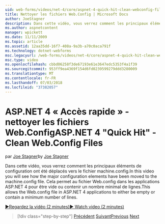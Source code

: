 ```yaml
---
uid: web-forms/videos/net-4/core/aspnet-4-quick-hit-clean-webconfig-files
title: Nettoyer les fichiers Web.Config | Microsoft Docs
author: JoeStagner
description: Dans cette vidéo, vous verrez comment les principaux éléments de configuration ont été déplacés vers le fichier machine.config. Cela permet au fichier Web.config dans ASP.NET 4 appl...
ms.author: aspnetcontent
manager: wpickett
ms.date: 11/11/2009
ms.topic: article
ms.assetid: 12aa35dd-16f7-408a-9a3b-a70c0aca791f
ms.technology: dotnet-webforms
msc.legacyurl: /web-forms/videos/net-4/core/aspnet-4-quick-hit-clean-webconfig-files
msc.type: video
ms.openlocfilehash: cbbd06258f3de67193e61e3647edc5353f4a1f39
ms.sourcegitcommit: 953ff9ea4369f154d6fd0239599279ddd3280009
ms.translationtype: MT
ms.contentlocale: fr-FR
ms.lasthandoff: 07/03/2018
ms.locfileid: "37382057"
---
```

<a name="aspnet-4-quick-hit---clean-webconfig-files"></a><span data-ttu-id="a59d0-104">ASP.NET 4 « Accès rapide » - nettoyer les fichiers Web.Config</span><span class="sxs-lookup"><span data-stu-id="a59d0-104">ASP.NET 4 "Quick Hit" - Clean Web.Config Files</span></span>
====================
<span data-ttu-id="a59d0-105">par [Joe Stagner](https://github.com/JoeStagner)</span><span class="sxs-lookup"><span data-stu-id="a59d0-105">by [Joe Stagner](https://github.com/JoeStagner)</span></span>

<span data-ttu-id="a59d0-106">Dans cette vidéo, vous verrez comment les principaux éléments de configuration ont été déplacés vers le fichier machine.config.</span><span class="sxs-lookup"><span data-stu-id="a59d0-106">In this video you will see how the major configuration elements have been moved to the machine.config file.</span></span> <span data-ttu-id="a59d0-107">Cela permet au fichier Web.config dans les applications ASP.NET 4 pour être vide ou contenir un nombre minimal de lignes.</span><span class="sxs-lookup"><span data-stu-id="a59d0-107">This allows the Web.config file in ASP.NET 4 applications to either be empty or contain a minimum number of lines.</span></span>

[<span data-ttu-id="a59d0-108">&#9654;Regardez la vidéo (2 minutes)</span><span class="sxs-lookup"><span data-stu-id="a59d0-108">&#9654; Watch video (2 minutes)</span></span>](https://channel9.msdn.com/Blogs/ASP-NET-Site-Videos/aspnet-4-quick-hit-clean-webconfig-files)

> [!div class="step-by-step"]
> <span data-ttu-id="a59d0-109">[Précédent](aspnet-4-quick-hit-auto-start.md)
> [Suivant](aspnet-4-quick-hit-predictable-client-ids.md)</span><span class="sxs-lookup"><span data-stu-id="a59d0-109">[Previous](aspnet-4-quick-hit-auto-start.md)
[Next](aspnet-4-quick-hit-predictable-client-ids.md)</span></span>
